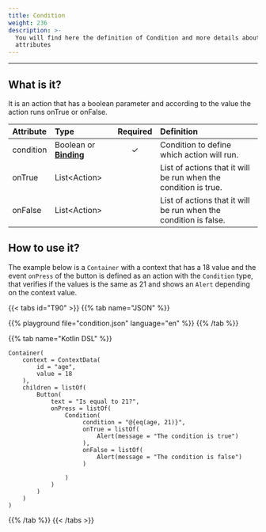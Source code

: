 ```yaml
---
title: Condition
weight: 236
description: >-
  You will find here the definition of Condition and more details about its
  attributes
---
```


---

## What is it?

It is an action that has a boolean parameter and according to the value the action runs onTrue or onFalse.

| Attribute | Type                                                 | Required | Definition                                                       |
| :-------- | :--------------------------------------------------- | :------: | :--------------------------------------------------------------- |
| condition | Boolean or [**Binding**](/home/api/context#bindings) |    ✓     | Condition to define which action will run.                       |
| onTrue    | List&lt;Action&gt;                                   |          | List of actions that it will be run when the condition is true.  |
| onFalse   | List&lt;Action&gt;                                   |          | List of actions that it will be run when the condition is false. |

## How to use it?

The example below is a `Container` with a context that has a 18 value and the event `onPress` of the button is defined as an action with the `Condition` type, that verifies if the values is the same as 21 and shows an `Alert` depending on the context value.

{{< tabs id="T90" >}}
{{% tab name="JSON" %}}

<!-- json-playground:condition.json
{
   "_beagleComponent_":"beagle:container",
   "children":[
      {
         "_beagleComponent_":"beagle:button",
         "text":"Is equal to 21?",
         "onPress":[
            {
               "_beagleAction_":"beagle:condition",
               "condition":"@{eq(age, 21)}",
               "onTrue":[
                  {
                     "_beagleAction_":"beagle:alert",
                     "title":"onTrue",
                     "message":"Condition is true"
                  }
               ],
               "onFalse":[
                  {
                     "_beagleAction_":"beagle:alert",
                     "title":"onFalse",
                     "message":"Condition is false"
                  }
               ]
            }
         ]
      }
   ],
   "context":{
      "id":"age",
      "value":18
   }
}
-->

{{% playground file="condition.json" language="en" %}}
{{% /tab %}}

{{% tab name="Kotlin DSL" %}}

```
Container(
    context = ContextData(
        id = "age",
        value = 18
    ),
    children = listOf(
        Button(
            text = "Is equal to 21?",
            onPress = listOf(
                Condition(
                     condition = "@{eq(age, 21)}",
                     onTrue = listOf(
                         Alert(message = "The condition is true")
                     ),
                     onFalse = listOf(
                         Alert(message = "The condition is false")
                     )

                )
            )
        )
    )
)
```

{{% /tab %}}
{{< /tabs >}}
